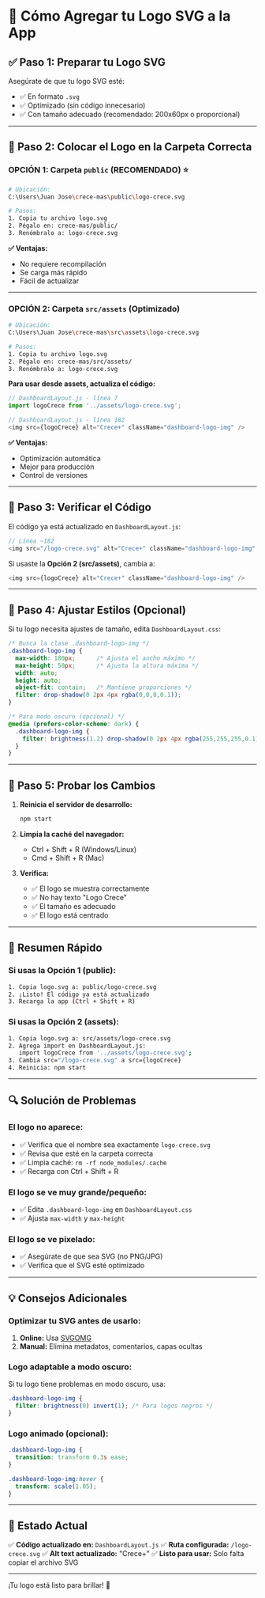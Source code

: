 # 🎨 Cómo Agregar tu Logo SVG a la App

## ✅ Paso 1: Preparar tu Logo SVG

Asegúrate de que tu logo SVG esté:
- ✅ En formato `.svg`
- ✅ Optimizado (sin código innecesario)
- ✅ Con tamaño adecuado (recomendado: 200x60px o proporcional)

---

## 📁 Paso 2: Colocar el Logo en la Carpeta Correcta

### **OPCIÓN 1: Carpeta `public` (RECOMENDADO)** ⭐

```bash
# Ubicación:
C:\Users\Juan Jose\crece-mas\public\logo-crece.svg

# Pasos:
1. Copia tu archivo logo.svg
2. Pégalo en: crece-mas/public/
3. Renómbralo a: logo-crece.svg
```

**✅ Ventajas:**
- No requiere recompilación
- Se carga más rápido
- Fácil de actualizar

---

### **OPCIÓN 2: Carpeta `src/assets` (Optimizado)**

```bash
# Ubicación:
C:\Users\Juan Jose\crece-mas\src\assets\logo-crece.svg

# Pasos:
1. Copia tu archivo logo.svg
2. Pégalo en: crece-mas/src/assets/
3. Renómbralo a: logo-crece.svg
```

**Para usar desde assets, actualiza el código:**

```javascript
// DashboardLayout.js - línea 7
import logoCrece from '../assets/logo-crece.svg';

// DashboardLayout.js - línea 182
<img src={logoCrece} alt="Crece+" className="dashboard-logo-img" />
```

**✅ Ventajas:**
- Optimización automática
- Mejor para producción
- Control de versiones

---

## 🔧 Paso 3: Verificar el Código

El código ya está actualizado en `DashboardLayout.js`:

```javascript
// Línea ~182
<img src="/logo-crece.svg" alt="Crece+" className="dashboard-logo-img" />
```

Si usaste la **Opción 2 (src/assets)**, cambia a:

```javascript
<img src={logoCrece} alt="Crece+" className="dashboard-logo-img" />
```

---

## 🎨 Paso 4: Ajustar Estilos (Opcional)

Si tu logo necesita ajustes de tamaño, edita `DashboardLayout.css`:

```css
/* Busca la clase .dashboard-logo-img */
.dashboard-logo-img {
  max-width: 180px;      /* Ajusta el ancho máximo */
  max-height: 50px;      /* Ajusta la altura máxima */
  width: auto;
  height: auto;
  object-fit: contain;   /* Mantiene proporciones */
  filter: drop-shadow(0 2px 4px rgba(0,0,0,0.1));
}

/* Para modo oscuro (opcional) */
@media (prefers-color-scheme: dark) {
  .dashboard-logo-img {
    filter: brightness(1.2) drop-shadow(0 2px 4px rgba(255,255,255,0.1));
  }
}
```

---

## 🚀 Paso 5: Probar los Cambios

1. **Reinicia el servidor de desarrollo:**
   ```bash
   npm start
   ```

2. **Limpia la caché del navegador:**
   - Ctrl + Shift + R (Windows/Linux)
   - Cmd + Shift + R (Mac)

3. **Verifica:**
   - ✅ El logo se muestra correctamente
   - ✅ No hay texto "Logo Crece"
   - ✅ El tamaño es adecuado
   - ✅ El logo está centrado

---

## 🎯 Resumen Rápido

### **Si usas la Opción 1 (public):**
```bash
1. Copia logo.svg a: public/logo-crece.svg
2. ¡Listo! El código ya está actualizado
3. Recarga la app (Ctrl + Shift + R)
```

### **Si usas la Opción 2 (assets):**
```bash
1. Copia logo.svg a: src/assets/logo-crece.svg
2. Agrega import en DashboardLayout.js:
   import logoCrece from '../assets/logo-crece.svg';
3. Cambia src="/logo-crece.svg" a src={logoCrece}
4. Reinicia: npm start
```

---

## 🔍 Solución de Problemas

### El logo no aparece:
- ✅ Verifica que el nombre sea exactamente `logo-crece.svg`
- ✅ Revisa que esté en la carpeta correcta
- ✅ Limpia caché: `rm -rf node_modules/.cache`
- ✅ Recarga con Ctrl + Shift + R

### El logo se ve muy grande/pequeño:
- ✅ Edita `.dashboard-logo-img` en `DashboardLayout.css`
- ✅ Ajusta `max-width` y `max-height`

### El logo se ve pixelado:
- ✅ Asegúrate de que sea SVG (no PNG/JPG)
- ✅ Verifica que el SVG esté optimizado

---

## 💡 Consejos Adicionales

### Optimizar tu SVG antes de usarlo:
1. **Online:** Usa [SVGOMG](https://jakearchibald.github.io/svgomg/)
2. **Manual:** Elimina metadatos, comentarios, capas ocultas

### Logo adaptable a modo oscuro:
Si tu logo tiene problemas en modo oscuro, usa:

```css
.dashboard-logo-img {
  filter: brightness(0) invert(1); /* Para logos negros */
}
```

### Logo animado (opcional):
```css
.dashboard-logo-img {
  transition: transform 0.3s ease;
}

.dashboard-logo-img:hover {
  transform: scale(1.05);
}
```

---

## 📝 Estado Actual

✅ **Código actualizado en:** `DashboardLayout.js`
✅ **Ruta configurada:** `/logo-crece.svg`
✅ **Alt text actualizado:** "Crece+"
✅ **Listo para usar:** Solo falta copiar el archivo SVG

---

¡Tu logo está listo para brillar! 🌟
